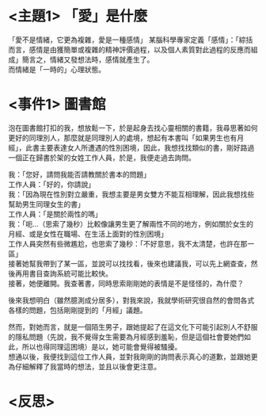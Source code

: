# <主題1> 「愛」是什麼
「愛不是情緒，它更為複雜，愛是一種感情」
某腦科學專家定義「感情」：「綜括而言，感情是由獲簡單或複雜的精神評價過程，以及個人素質對此過程的反應而組成」簡言之，情緒又發想法時，感情就產生了。  
而情緒是「一時的」心理狀態。

# <事件1> 圖書館

泡在圖書館打扣的我，想放鬆一下，於是起身去找心靈相關的書籍，我尋思著如何更好的同理別人，那麼就是同理別人的處境，想起有本書叫「如果男生也有月經」，此書主要表達女人所遭遇的性別困境，因此，我想找找類似的書，剛好路過一個正在歸書於架的女姓工作人員，於是，我便走過去詢問。
    
我：「您好，請問我能否請教關於書本的問題」  
工作人員：「好的，你請說」  
我：「因為現在性別對立嚴重，我想主要是男女雙方不能互相理解，因此我想找些幫助男生同理女生的書」    
工作人員：「是關於兩性的嗎」    
我：「呃...（思索了幾秒）比較像讓男生更了解兩性不同的地方，例如關於女生的月經、或是女性在職場、在生活上面對的性別困境」    
工作人員突然有些微尷尬，也思索了幾秒：「不好意思，我不太清楚，也許在那一區」  
接著她幫我帶到了某一區，並說可以找找看，後來也建議我，可以先上網查查，然後再用書目查詢系統可能比較快。  
接著，她便離開。我查著書，同時思索剛剛她的表情是不是怪怪的，為什麼？  

後來我想明白（雖然臆測成分居多），對我來說，我就學術研究很自然的會問各式各樣的問題，包括剛剛提到的「月經」議題。  

然而，對她而言，就是一個陌生男子，跟她提起了在這文化下可能引起別人不舒服的隱私問題（先說，我不覺得女生需要為月經感到羞恥，但是這個社會要她們如此，所以也得同理這困境）是以，她可能會覺得被騷擾。  
想通以後，我便找到這位工作人員，並對我剛剛的詢問表示真心的道歉，並跟她更為仔細解釋了我當時的想法，並且以後會更注意。  
  
# <反思>
